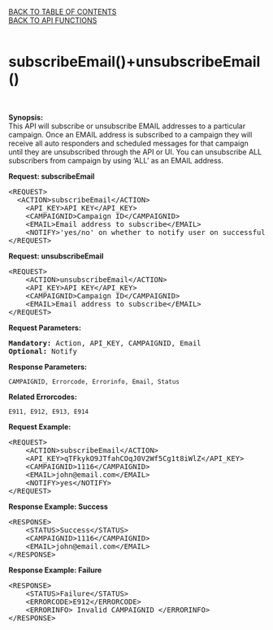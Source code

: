 <a href="/1.3/README.md">BACK TO TABLE OF CONTENTS</a>
<BR>
<a href="API%20FUNCTIONS.md">BACK TO API FUNCTIONS</a>
<BR>
<BR>

<h1>subscribeEmail()+unsubscribeEmail()</h1>
<BR>

<p><strong>Synopsis:</strong><br />
This API will subscribe or unsubscribe EMAIL addresses to a particular campaign. Once an EMAIL address is subscribed to a campaign they will receive all auto responders and scheduled messages for that campaign until they are unsubscribed through the API or UI. You can unsubscribe ALL subscribers from campaign by using &#8216;ALL&#8217; as an EMAIL address.</p>
<div><strong>Request: subscribeEmail</strong></div>
<pre>&lt;REQUEST&gt;
  &lt;ACTION&gt;subscribeEmail&lt;/ACTION&gt;
	&lt;API_KEY&gt;API KEY&lt;/API_KEY&gt;
	&lt;CAMPAIGNID&gt;Campaign ID&lt;/CAMPAIGNID&gt;
	&lt;EMAIL&gt;Email address to subscribe&lt;/EMAIL&gt;
	&lt;NOTIFY&gt;'yes/no' on whether to notify user on successful opt in&lt;/NOTIFY&gt;
&lt;/REQUEST&gt;</pre>
<div><strong>Request: unsubscribeEmail</strong></div>
<pre>&lt;REQUEST&gt;
    &lt;ACTION&gt;unsubscribeEmail&lt;/ACTION&gt;
    &lt;API_KEY&gt;API KEY&lt;/API_KEY&gt;
    &lt;CAMPAIGNID&gt;Campaign ID&lt;/CAMPAIGNID&gt;
    &lt;EMAIL&gt;Email address to subscribe&lt;/EMAIL&gt;
&lt;/REQUEST&gt;</pre>
<div><strong>Request Parameters:</strong></div>
<pre><strong>Mandatory:</strong> Action, API_KEY, CAMPAIGNID, Email
<strong>Optional:</strong> Notify</pre>
<strong>Response Parameters:</strong><br />

    CAMPAIGNID, Errorcode, Errorinfo, Email, Status

<strong>Related Errorcodes: </strong><br />

    E911, E912, E913, E914

<div><strong>Request Example:</strong></div>
<pre>&lt;REQUEST&gt;
	&lt;ACTION&gt;subscribeEmail&lt;/ACTION&gt;
	&lt;API_KEY&gt;qTFkykO9JTfahCOqJ0V2Wf5Cg1t8iWlZ&lt;/API_KEY&gt;
	&lt;CAMPAIGNID&gt;1116&lt;/CAMPAIGNID&gt;
	&lt;EMAIL&gt;john@email.com&lt;/EMAIL&gt;
	&lt;NOTIFY&gt;yes&lt;/NOTIFY&gt;
&lt;/REQUEST&gt;</pre>
<div><strong>Response Example: Success</strong></div>
<pre>&lt;RESPONSE&gt;
    &lt;STATUS&gt;Success&lt;/STATUS&gt;
    &lt;CAMPAIGNID&gt;1116&lt;/CAMPAIGNID&gt;
    &lt;EMAIL&gt;john@email.com&lt;/EMAIL&gt;
&lt;/RESPONSE&gt;</pre>
<div><strong>Response Example: Failure</strong></div>
<pre>&lt;RESPONSE&gt;
    &lt;STATUS&gt;Failure&lt;/STATUS&gt;
    &lt;ERRORCODE&gt;E912&lt;/ERRORCODE&gt;
    &lt;ERRORINFO&gt; Invalid CAMPAIGNID &lt;/ERRORINFO&gt;
&lt;/RESPONSE&gt;</pre>
